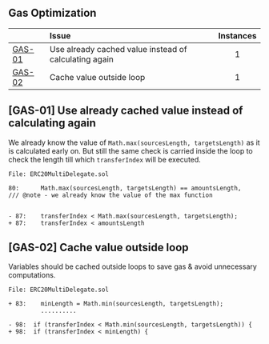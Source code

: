## Gas Optimization

| |Issue|Instances|
|-|:-|:-:|
| [GAS-01](#GAS-01) | Use already cached value instead of calculating again  | 1 |
| [GAS-02](#GAS-02) | Cache value outside loop  | 1 |


## [GAS-01] Use already cached value instead of calculating again 

We already know the value of `Math.max(sourcesLength, targetsLength)` as it is calculated early on. But still the same check is carried inside the loop to check the length till which `transferIndex` will be executed.

```solidity
File: ERC20MultiDelegate.sol

80:      Math.max(sourcesLength, targetsLength) == amountsLength,    /// @note - we already know the value of the max function


- 87:    transferIndex < Math.max(sourcesLength, targetsLength);
+ 87:    transferIndex < amountsLength
```

## [GAS-02] Cache value outside loop

Variables should be cached outside loops to save gas & avoid unnecessary computations.

```solidity
File: ERC20MultiDelegate.sol

+ 83:    minLength = Math.min(sourcesLength, targetsLength);
         ..........

- 98:  if (transferIndex < Math.min(sourcesLength, targetsLength)) {
+ 98:  if (transferIndex < minLength) {
```
